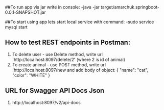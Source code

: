 ##To run app via jar write in console:
-java -jar target/amarchuk.springboot-0.0.1-SNAPSHOT.jar

##To start using app lets start local service with command:
-sudo service mysql start
 
 ## How to test REST endpoints in Postman:
 1. To delete user - use Delete method, write url 'http://localhost:8097/delete/2' (where 2 is id of animal)
 2. To create animal - use POST method, write url 'http://localhost:8097/new
    and add body of object:
{
    "name": "cat",
    "color": "WHITE"
}


## URL for Swagger API Docs Json
1. http://localhost:8097/v2/api-docs

 
 


